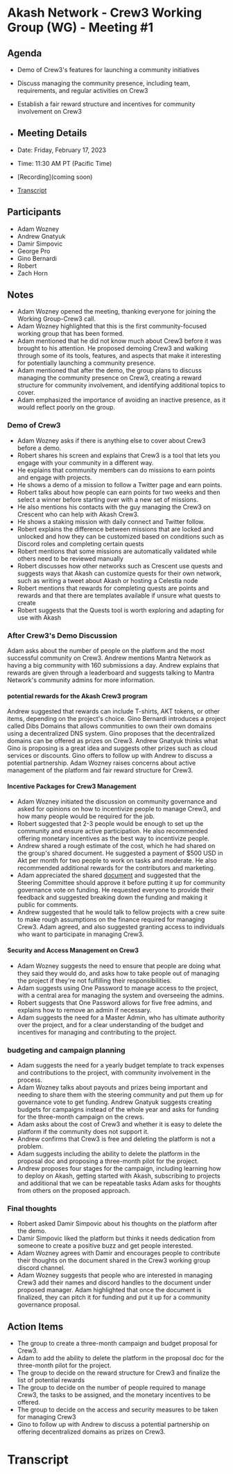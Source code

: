 # Akash Network - Crew3  Working Group (WG) - Meeting #1

## Agenda
- Demo of Crew3's features for launching a community initiatives
- Discuss managing the community presence, including team, requirements, and regular activities on Crew3
- Establish a fair reward structure and incentives for community involvement on Crew3

- ## Meeting Details
- Date: Friday, February 17, 2023
- Time: 11:30 AM PT (Pacific Time)
- [Recording](coming soon)
- [Transcript](#transcript)

## Participants
- Adam Wozney
- Andrew Gnatyuk 
- Damir Simpovic
- George Pro
- Gino Bernardi
- Robert
- Zach Horn

## Notes
* Adam Wozney opened the meeting, thanking everyone for joining the Working Group-Crew3 call.  
* Adam Wozney highlighted that this is the first community-focused working group that has been formed. 
* Adam mentioned that he did not know much about Crew3 before it was brought to his attention. He proposed demoing Crew3 and walking through some of its tools, features, and aspects that make it interesting for potentially launching a community presence.
* Adam mentioned that after the demo, the group plans to discuss managing the community presence on Crew3, creating a reward structure for community involvement, and identifying additional topics to cover.
*  Adam emphasized the importance of avoiding an inactive presence, as it would reflect poorly on the group.


### Demo of Crew3
* Adam Wozney asks if there is anything else to cover about Crew3 before a demo.
* Robert shares his screen and explains that Crew3 is a tool that lets you engage with your community in a different way.
* He explains that community members can do missions to earn points and engage with projects.
* He shows a demo of a mission to follow a Twitter page and earn points.
* Robert talks about how people can earn points for two weeks and then select a winner before starting over with a new set of missions.
* He also mentions his contacts with the guy managing the Crew3 on Crescent who can help with Akash Crew3.
* He shows a staking mission with daily connect and Twitter follow.
* Robert explains the difference between missions that are locked and unlocked and how they can be customized based on conditions such as Discord roles and completing certain quests
* Robert mentions that some missions are automatically validated while others need to be reviewed manually
* Robert discusses how other networks such as Crescent use quests and suggests ways that Akash can customize quests for their own network, such as writing a tweet about Akash or hosting a Celestia node
* Robert mentions that rewards for completing quests are points and rewards and that there are templates available if unsure what quests to create
* Robert suggests that the Quests tool is worth exploring and adapting for use with Akash

### After Crew3's Demo Discussion
Adam asks about the number of people on the platform and the most successful community on Crew3.
Andrew mentions Mantra Network as having a big community with 160 submissions a day.
Andrew explains that rewards are given through a leaderboard and suggests talking to Mantra Network's community admins for more information.

####  **potential rewards for the Akash Crew3 program**
Andrew suggested that rewards can include T-shirts, AKT tokens, or other items, depending on the project's choice.
Gino Bernardi introduces a project called Dibs Domains that allows communities to own their own domains using a decentralized DNS system. Gino proposes that the decentralized domains can be offered as prizes on Crew3.
Andrew Gnatyuk thinks what Gino is proposing is a great idea and suggests other prizes such as cloud services or discounts.
Gino offers to follow up with Andrew to discuss a potential partnership.
Adam Wozney raises concerns about active management of the platform and fair reward structure for Crew3.

#### Incentive Packages for Crew3 Management
* Adam Wozney initiated the discussion on community governance and asked for opinions on how to incentivize people to manage Crew3, and how many people would be required for the job. 
* Robert suggested that 2-3 people would be enough to set up the community and ensure active participation. He also recommended offering monetary incentives as the best way to incentivize people.
* Andrew shared a rough estimate of the cost, which he had shared on the group's shared document. He suggested a payment of $500 USD in Akt per month for two people to work on tasks and moderate. He also recommended additional rewards for the contributors and marketing.
* Adam appreciated the shared [document](https://docs.google.com/document/d/1rG9-pxlV0K0gCQYTroePCwj_zT2STPsMO_XGKGIdJEU/edit) and suggested that the Steering Committee should approve it before putting it up for community governance vote on funding. He requested everyone to provide their feedback and suggested breaking down the funding and making it public for comments.
* Andrew suggested that he would talk to fellow projects with a crew suite to make rough assumptions on the finance required for managing Crew3. Adam agreed, and also suggested granting access to individuals who want to participate in managing Crew3.



#### Security and Access Management on Crew3
* Adam Wozney suggests the need to ensure that people are doing what they said they would do, and asks how to take people out of managing the project if they're not fulfilling their responsibilities.
* Adam suggests using One Password to manage access to the project, with a central area for managing the system and overseeing the admins.
* Robert suggests that One Password allows for five free admins, and explains how to remove an admin if necessary.
* Adam suggests the need for a Master Admin, who has ultimate authority over the project, and for a clear understanding of the budget and incentives for managing and contributing to the project.

 ### budgeting and campaign planning
* Adam suggests the need for a yearly budget template to track expenses and contributions to the project, with community involvement in the process.
* Adam Wozney talks about payouts and prizes being important and needing to share them with the steering community and put them up for governance vote to get funding.
Andrew Gnatyuk suggests creating budgets for campaigns instead of the whole year and asks for funding for the three-month campaign on the crews.
* Adam asks about the cost of Crew3 and whether it is easy to delete the platform if the community does not support it.
* Andrew confirms that Crew3 is free and deleting the platform is not a problem.
* Adam suggests including the ability to delete the platform in the proposal doc and proposing a three-month pilot for the project.
* Andrew proposes four stages for the campaign, including learning how to deploy on Akash, getting started with Akash, subscribing to projects and additional that we can be repeatable tasks
Adam asks for thoughts from others on the proposed approach.

### Final thoughts 
* Robert asked Damir Simpovic about his thoughts on the platform after the demo.
* Damir Simpovic liked the platform but thinks it needs dedication from someone to create a positive buzz and get people interested.
* Adam Wozney agrees with Damir and encourages people to contribute their thoughts on the document shared in the Crew3 working group discord channel.
* Adam Wozney suggests that people who are interested in managing Crew3 add their names and discord handles to the document under proposed manager. Adam highlighted that once the document is finalized, they can pitch it for funding and put it up for a community governance proposal.

## Action Items
- The group to create a three-month campaign and budget proposal for Crew3.
- Adam to add the ability to delete the platform in the proposal doc for the three-month pilot for the project.
- The group to decide on the reward structure for Crew3 and finalize the list of potential rewards
- The group to decide on the number of people required to manage Crew3, the tasks to be assigned, and the monetary incentives to be offered.
- The group to decide on the access and security measures to be taken for managing Crew3
- Gino to follow up with Andrew to discuss a potential partnership on offering decentralized domains as prizes on Crew3.





# **Transcript**

